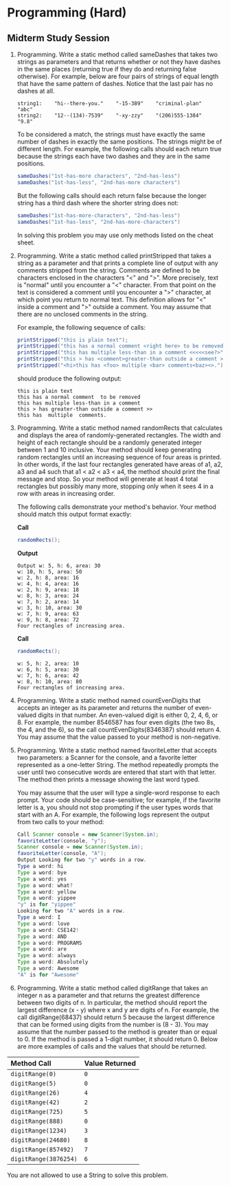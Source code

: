 # Programming (Hard)
## Midterm Study Session

1. Programming. Write a static method called sameDashes that takes two strings as parameters and that returns whether or not they have dashes in the same places (returning true if they do and returning false otherwise).  For example, below are four pairs of strings of equal length that have the same pattern of dashes.  Notice that the last pair has no dashes at all.

   ```
   string1:    "hi--there-you."    "-15-389"    "criminal-plan"    "abc"
   string2:    "12--(134)-7539"    "-xy-zzy"    "(206)555-1384"    "9.8"
   ```

   To be considered a match, the strings must have exactly the same number of dashes in exactly the same positions.  The strings might be of different length.  For example, the following calls should each return true because the strings each have two dashes and they are in the same positions.

   ```java
   sameDashes("1st-has-more characters", "2nd-has-less")
   sameDashes("1st-has-less", "2nd-has-more characters")
   ```

    But the following calls should each return false because the longer string has a third dash where the shorter string does not:
   
   ```java
   sameDashes("1st-has-more-characters", "2nd-has-less")
   sameDashes("1st-has-less", "2nd-has-more-characters")
   ```

   In solving this problem you may use only methods listed on the cheat sheet.

2. Programming. Write a static method called printStripped that takes a string as a parameter and that prints a complete line of output with any comments stripped from the string.  Comments are defined to be characters enclosed in the characters "<" and ">".  More precisely, text is "normal" until you encounter a "<" character.  From that point on the text is considered a comment until you encounter a ">" character, at which point you return to normal text.  This definition allows for "<" inside a comment and ">" outside a comment.  You may assume that there are no unclosed comments in the string.

   For example, the following sequence of calls:

   ```java
   printStripped("this is plain text");
   printStripped("this has a normal comment <right here> to be removed");
   printStripped("this has multiple less-than in a comment <<<<<see?>");
   printStripped("this > has <comment>greater-than outside a comment >>");
   printStripped("<hi>this has <foo> multiple <bar> comments<baz><>.");
   ```

   should produce the following output:

   ```
   this is plain text
   this has a normal comment  to be removed
   this has multiple less-than in a comment 
   this > has greater-than outside a comment >>
   this has  multiple  comments.
   ```

3. Programming. Write a static method named randomRects that calculates and displays the area of randomly-generated rectangles. The width and height of each rectangle should be a randomly generated integer between 1 and 10 inclusive. Your method should keep generating random rectangles until an increasing sequence of four areas is printed. In other words, if the last four rectangles generated have areas of a1, a2, a3 and a4 such that a1 < a2 < a3 < a4, the method should print the final message and stop. So your method will generate at least 4 total rectangles but possibly many more, stopping only when it sees 4 in a row with areas in increasing order.

   The following calls demonstrate your method's behavior. Your method should match this output format exactly:

   __Call__
   
   ```java
   randomRects(); 
   ```
   
   __Output__
   
   ```
   Output w: 5, h: 6, area: 30
   w: 10, h: 5, area: 50
   w: 2, h: 8, area: 16
   w: 4, h: 4, area: 16
   w: 2, h: 9, area: 18
   w: 8, h: 3, area: 24
   w: 7, h: 2, area: 14
   w: 3, h: 10, area: 30
   w: 7, h: 9, area: 63
   w: 9, h: 8, area: 72
   Four rectangles of increasing area.
   ```

   __Call__
   ```java
   randomRects(); 
   ```
   
   ```
   w: 5, h: 2, area: 10
   w: 6, h: 5, area: 30
   w: 7, h: 6, area: 42
   w: 8, h: 10, area: 80
   Four rectangles of increasing area.
   ```

4. Programming. Write a static method named countEvenDigits that accepts an integer as its parameter and returns the number of even-valued digits in that number. An even-valued digit is either 0, 2, 4, 6, or 8. For example, the number 8546587 has four even digits (the two 8s, the 4, and the 6),   so the call countEvenDigits(8346387) should return 4. You may assume that the value passed to your method is non-negative. 
 
5. Programming. Write a static method named favoriteLetter that accepts two parameters: a Scanner for the console, and a favorite letter represented as a one-letter String. The method repeatedly prompts the user until two consecutive words are entered that start with that letter. The method then prints a message showing the last word typed.

   You may assume that the user will type a single-word response to each prompt. Your code should be case-sensitive; for example, if the favorite letter is a, you should not stop prompting if the user types words that start with an A. For example, the following logs represent the output from two calls to your method: 
   
   ```java
   Call Scanner console = new Scanner(System.in);
   favoriteLetter(console, "y");
   Scanner console = new Scanner(System.in);
   favoriteLetter(console, "A");
   Output Looking for two "y" words in a row.
   Type a word: hi
   Type a word: bye
   Type a word: yes
   Type a word: what?
   Type a word: yellow
   Type a word: yippee
   "y" is for "yippee"
   Looking for two "A" words in a row.
   Type a word: I
   Type a word: love
   Type a word: CSE142!
   Type a word: AND
   Type a word: PROGRAMS
   Type a word: are
   Type a word: always
   Type a word: Absolutely
   Type a word: Awesome
   "A" is for "Awesome" 
   ```

6. Programming. Write a static method called digitRange that takes an integer n as a parameter and that returns the greatest difference between two digits of n. In particular, the method should report the largest difference (x - y) where x and y are digits of n. For example, the call digitRange(68437) should return 5 because the largest difference that can be formed using digits from the number is (8 - 3). You may assume that the number passed to the method is greater than or equal to 0. If the method is passed a 1-digit number, it should return 0. Below are more examples of calls and the values that should be returned.

  | __Method Call__ | __Value Returned__ |
  | :--- | :--- |
  | `digitRange(0)` | `0` |        
  | `digitRange(5)` | `0` |  
  | `digitRange(26)` | `4` |   
  | `digitRange(42)` | `2` |   
  | `digitRange(725)` | `5` |   
  | `digitRange(888)` | `0` |   
  | `digitRange(1234)` | `3` |  
  | `digitRange(24680)` | `8` |   
  | `digitRange(857492)` | `7` |   
  | `digitRange(3876254)` | `6` |   

  You are not allowed to use a String to solve this problem.
